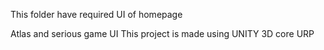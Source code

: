 This folder have required UI of homepage 

Atlas and serious game UI This project is made using UNITY 3D core URP
